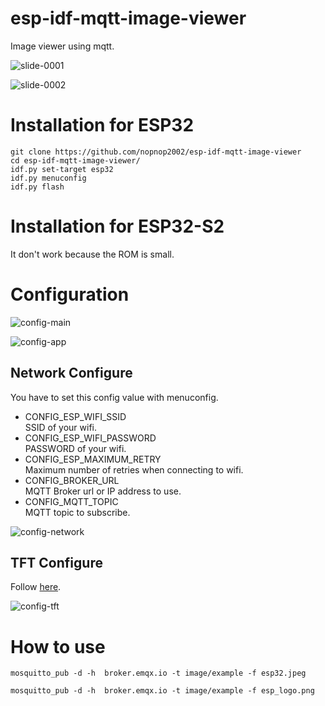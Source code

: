# esp-idf-mqtt-image-viewer
Image viewer using mqtt.

![slide-0001](https://user-images.githubusercontent.com/6020549/118924835-96abfd00-b978-11eb-8224-3331fab505dd.jpg)

![slide-0002](https://user-images.githubusercontent.com/6020549/118925000-e8548780-b978-11eb-9b49-7ae719138bd0.jpg)

# Installation for ESP32

```
git clone https://github.com/nopnop2002/esp-idf-mqtt-image-viewer
cd esp-idf-mqtt-image-viewer/
idf.py set-target esp32
idf.py menuconfig
idf.py flash
```

# Installation for ESP32-S2
It don't work because the ROM is small.   


# Configuration   

![config-main](https://user-images.githubusercontent.com/6020549/118922901-c0aff000-b975-11eb-9586-9bce557569ed.jpg)

![config-app](https://user-images.githubusercontent.com/6020549/118922910-c279b380-b975-11eb-94ff-a85ccf06aa19.jpg)

## Network Configure   
You have to set this config value with menuconfig.   
- CONFIG_ESP_WIFI_SSID   
SSID of your wifi.
- CONFIG_ESP_WIFI_PASSWORD   
PASSWORD of your wifi.
- CONFIG_ESP_MAXIMUM_RETRY   
Maximum number of retries when connecting to wifi.   
- CONFIG_BROKER_URL   
MQTT Broker url or IP address to use.   
- CONFIG_MQTT_TOPIC   
MQTT topic to subscribe.   

![config-network](https://user-images.githubusercontent.com/6020549/118922904-c1e11d00-b975-11eb-8013-e98e5ff93430.jpg)


## TFT Configure   
Follow [here](https://github.com/nopnop2002/esp-idf-ili9340).

![config-tft](https://user-images.githubusercontent.com/6020549/118922908-c1e11d00-b975-11eb-89fc-e7c5a57ca88e.jpg)

# How to use
```
mosquitto_pub -d -h  broker.emqx.io -t image/example -f esp32.jpeg

mosquitto_pub -d -h  broker.emqx.io -t image/example -f esp_logo.png

```
